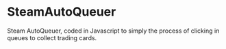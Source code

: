 # SteamAutoQueuer
Steam AutoQueuer, coded in Javascript to simply the process of clicking in queues to collect trading cards.
